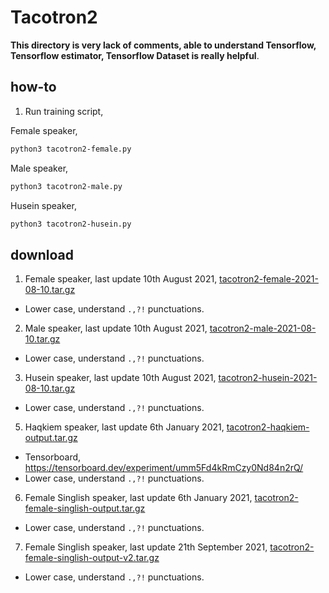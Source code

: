 # Tacotron2

**This directory is very lack of comments, able to understand Tensorflow, Tensorflow estimator, Tensorflow Dataset is really helpful**.

## how-to

1. Run training script,

Female speaker,

```bash
python3 tacotron2-female.py
```

Male speaker,

```bash
python3 tacotron2-male.py
```

Husein speaker,

```bash
python3 tacotron2-husein.py
```

## download

1. Female speaker, last update 10th August 2021, [tacotron2-female-2021-08-10.tar.gz](https://f000.backblazeb2.com/file/malaya-speech-model/pretrained/tacotron2-female-2021-08-10.tar.gz)

  - Lower case, understand `.,?!` punctuations.

2. Male speaker, last update 10th August 2021, [tacotron2-male-2021-08-10.tar.gz](https://f000.backblazeb2.com/file/malaya-speech-model/pretrained/tacotron2-male-2021-08-10.tar.gz)

  - Lower case, understand `.,?!` punctuations.

3. Husein speaker, last update 10th August 2021, [tacotron2-husein-2021-08-10.tar.gz](https://f000.backblazeb2.com/file/malaya-speech-model/pretrained/tacotron2-husein-2021-08-10.tar.gz)

  - Lower case, understand `.,?!` punctuations.

5. Haqkiem speaker, last update 6th January 2021, [tacotron2-haqkiem-output.tar.gz](https://f000.backblazeb2.com/file/malaya-speech-model/pretrained/tacotron2-haqkiem-output.tar.gz)

  - Tensorboard, https://tensorboard.dev/experiment/umm5Fd4kRmCzy0Nd84n2rQ/
  - Lower case, understand `.,?!` punctuations.

6. Female Singlish speaker, last update 6th January 2021, [tacotron2-female-singlish-output.tar.gz](https://f000.backblazeb2.com/file/malaya-speech-model/pretrained/tacotron2-female-singlish-output.tar.gz)

  - Lower case, understand `.,?!` punctuations.

7. Female Singlish speaker, last update 21th September 2021, [tacotron2-female-singlish-output-v2.tar.gz](https://f000.backblazeb2.com/file/malaya-speech-model/pretrained/tacotron2-female-singlish-output-v2.tar.gz)

  - Lower case, understand `.,?!` punctuations.
